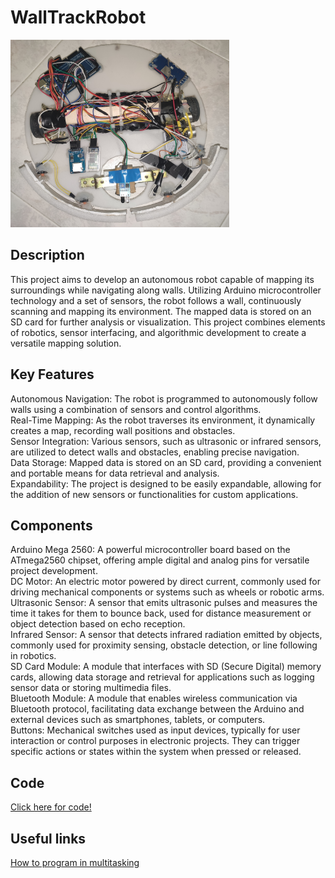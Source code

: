 # WallTrackRobot

<img src="images/IMG_20230124_205014.jpg" alt="Motion sensor smart" style="width:350px;height:300px;">

## Description

This project aims to develop an autonomous robot capable of mapping its surroundings while navigating along walls. Utilizing Arduino microcontroller technology and a set of sensors, the robot follows a wall, continuously scanning and mapping its environment. The mapped data is stored on an SD card for further analysis or visualization. This project combines elements of robotics, sensor interfacing, and algorithmic development to create a versatile mapping solution.

## Key Features

Autonomous Navigation: The robot is programmed to autonomously follow walls using a combination of sensors and control algorithms.<br>
Real-Time Mapping: As the robot traverses its environment, it dynamically creates a map, recording wall positions and obstacles.<br>
Sensor Integration: Various sensors, such as ultrasonic or infrared sensors, are utilized to detect walls and obstacles, enabling precise navigation.<br>
Data Storage: Mapped data is stored on an SD card, providing a convenient and portable means for data retrieval and analysis.<br>
Expandability: The project is designed to be easily expandable, allowing for the addition of new sensors or functionalities for custom applications.

## Components

Arduino Mega 2560: A powerful microcontroller board based on the ATmega2560 chipset, offering ample digital and analog pins for versatile project development.<br>
DC Motor: An electric motor powered by direct current, commonly used for driving mechanical components or systems such as wheels or robotic arms.<br>
Ultrasonic Sensor: A sensor that emits ultrasonic pulses and measures the time it takes for them to bounce back, used for distance measurement or object detection based on echo reception.<br>
Infrared Sensor: A sensor that detects infrared radiation emitted by objects, commonly used for proximity sensing, obstacle detection, or line following in robotics.<br>
SD Card Module: A module that interfaces with SD (Secure Digital) memory cards, allowing data storage and retrieval for applications such as logging sensor data or storing multimedia files.<br>
Bluetooth Module: A module that enables wireless communication via Bluetooth protocol, facilitating data exchange between the Arduino and external devices such as smartphones, tablets, or computers.<br>
Buttons: Mechanical switches used as input devices, typically for user interaction or control purposes in electronic projects. They can trigger specific actions or states within the system when pressed or released.

## Code

[Click here for code!](Code.ino)

## Useful links

[How to program in multitasking](https://github.com/bxparks/AceRoutine/blob/develop/USER_GUIDE.md)



